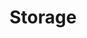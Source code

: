 ---
title: "Storage"
description: "Learn how to manage storage in Kubernetes, including persistent volumes and storage classes."
banner: "images/learning-path/kubernetes-icon.svg"
weight: 3
---